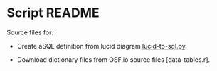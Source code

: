 # Script README

Source files for:

- Create aSQL definition from lucid diagram [lucid-to-sql.py](lucid-to-sql.py).

- Download dictionary files from OSF.io source files [data-tables.r].
